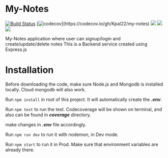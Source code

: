 # My-Notes

[![Build Status](https://travis-ci.com/Kpal22/my-notes.svg?style=popout)](https://travis-ci.com/Kpal22/my-notes)
[![codecov](https://codecov.io/gh/Kpal22/my-notes/branch/main/graph/badge.svg?)](https://codecov.io/gh/Kpal22/my-notes)
![](https://img.shields.io/github/last-commit/Kpal22/my-notes.svg?style=popout)
![](https://img.shields.io/github/repo-size/Kpal22/my-notes.svg?style=popout)
![](https://img.shields.io/snyk/vulnerabilities/github/Kpal22/my-notes.svg?style=popout)

My-Notes application where user can signup/login and create/update/delete notes
This is a Backend service created using Express.js

# Installation

Before downloading the code, make sure Node.js and Mongodb is installed locally. Cloud mongodb will also work.

Run `npm install` in root of this project. It will automatically create the ***.env***.

Run `npm test` to run the test. Codecoverage will be shown on terminal, and also can be found in ***coverage*** directory.

make changes in ***.env*** file accordingly.

Run `npm run dev` to run it with nodemon, in Dev mode.

Run `npm start` to run it in Prod. Make sure that environment variables are already there.
